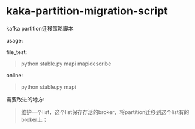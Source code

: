 # kaka-partition-migration-script
kafka partition迁移策略脚本

usage:

file_test:
>python stable.py mapi mapidescribe

online:
>python stable.py mapi


需要改进的地方:

>维护一个list，这个list保存存活的broker，将partition迁移到这个list有的broker上；
